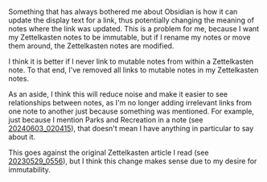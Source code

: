 Something that has always bothered me about Obsidian is how it can update the display text for a link, thus potentially changing the meaning of notes where the link was updated. This is a problem for me, because I want my Zettelkasten notes to be immutable, but if I rename my notes or move them around, the Zettelkasten notes are modified.

I think it is better if I never link to mutable notes from within a Zettelkasten note. To that end, I've removed all links to mutable notes in my Zettelkasten notes.

As an aside, I think this will reduce noise and make it easier to see relationships between notes, as I'm no longer adding irrelevant links from one note to another just because something was mentioned. For example, just because I mention Parks and Recreation in a note (see [20240603_020415](20240603_020415.md)), that doesn't mean I have anything in particular to say about it.

This goes against the original Zettelkasten article I read (see [20230529_0556](20230529_0556.md)), but I think this change makes sense due to my desire for immutability.
